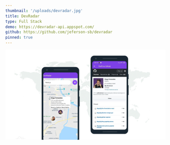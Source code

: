 ```yaml
---
thumbnail: '/uploads/devradar.jpg'
title: DevRadar
type: Full Stack
demo: https://devradar-api.appspot.com/
github: https://github.com/jeferson-sb/devradar
pinned: true
---
```


![](/uploads/devradar.jpg)
